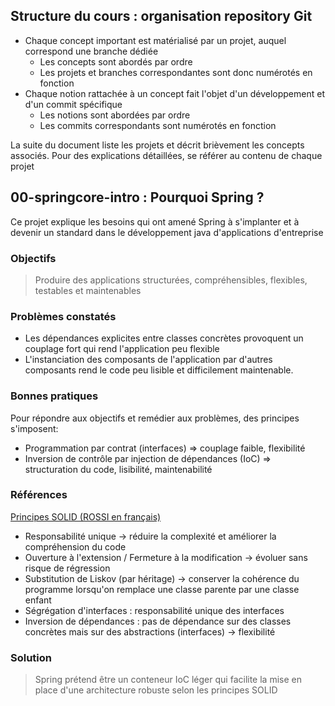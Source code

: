 ﻿## Structure du cours : organisation repository Git

- Chaque concept important est matérialisé par un projet, auquel correspond une branche dédiée 
	- Les concepts sont abordés par ordre
	- Les projets et branches correspondantes sont donc numérotés en fonction
- Chaque notion rattachée à un concept fait l'objet d'un développement et d'un commit spécifique
	- Les notions sont abordées par ordre
	- Les commits correspondants sont numérotés en fonction
	
La suite du document liste les projets et décrit brièvement les concepts associés.
Pour des explications détaillées, se référer au contenu de chaque projet  

## 00-springcore-intro : Pourquoi Spring ?

Ce projet explique les besoins qui ont amené Spring à s'implanter et à devenir un standard dans le développement java d'applications d'entreprise

### Objectifs
> Produire des applications structurées, compréhensibles, flexibles, testables et maintenables

### Problèmes constatés
- Les dépendances explicites entre classes concrètes provoquent un couplage fort qui rend l'application peu flexible
- L'instanciation des composants de l'application par d'autres composants rend le code peu lisible et difficilement maintenable.

### Bonnes pratiques
Pour répondre aux objectifs et remédier aux problèmes, des principes s'imposent:
- Programmation par contrat (interfaces) => couplage faible, flexibilité
- Inversion de contrôle par injection de dépendances (IoC) => structuration du code, lisibilité, maintenabilité

### Références
[Principes SOLID (ROSSI en français)](https://fr.wikipedia.org/wiki/SOLID_%28informatique%29)
- Responsabilité unique -> réduire la complexité et améliorer la compréhension du code
- Ouverture à l'extension / Fermeture à la modification  -> évoluer sans risque de régression 
- Substitution de Liskov (par héritage) -> conserver la cohérence du programme lorsqu'on remplace une classe parente par une classe enfant
- Ségrégation d'interfaces : responsabilité unique des interfaces
- Inversion de dépendances : pas de dépendance sur des classes concrètes mais sur des abstractions (interfaces) -> flexibilité

### Solution
> Spring prétend être un conteneur IoC léger qui facilite la mise en place d'une architecture robuste selon les principes SOLID
